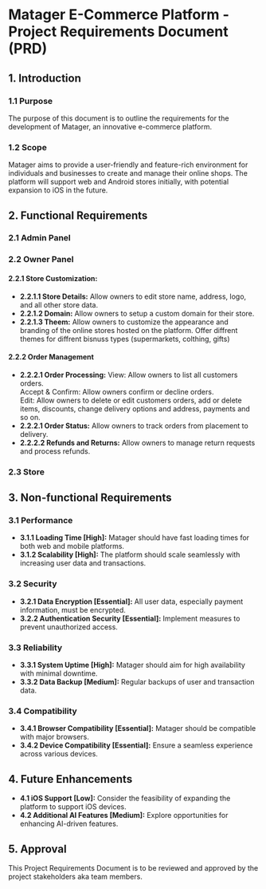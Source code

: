 # Matager E-Commerce Platform - Project Requirements Document (PRD)

## 1. Introduction

### 1.1 Purpose

The purpose of this document is to outline the requirements for the development of Matager, an innovative e-commerce platform.

### 1.2 Scope

Matager aims to provide a user-friendly and feature-rich environment for individuals and businesses to create and manage their online shops. The platform will support web and Android stores initially, with potential expansion to iOS in the future.

## 2. Functional Requirements


### 2.1 Admin Panel



### 2.2 Owner Panel

#### 2.2.1 Store Customization: 
  - **2.2.1.1 Store Details:** Allow owners to edit store name, address, logo, and all other store data.
  - **2.2.1.2 Domain:** Allow owners to setup a custom domain for their store.
  - **2.2.1.3 Theem:** Allow owners to customize the appearance and branding of the online stores hosted on the platform.
    Offer diffrent themes for diffrent bisnuss types (supermarkets, colthing, gifts)

#### 2.2.2 Order Management
  - **2.2.2.1 Order Processing:**
    View: Allow owners to list all customers orders.  
    Accept & Confirm: Allow owners confirm or decline orders.  
    Edit: Allow owners to delete or edit customers orders, add or delete items, discounts, change delivery options and address, payments and so on.  
  - **2.2.2.1 Order Status:** Allow owners to track orders from placement to delivery.
  - **2.2.2.2 Refunds and Returns:** Allow owners to manage return requests and process refunds.

### 2.3 Store

## 3. Non-functional Requirements

### 3.1 Performance

- **3.1.1 Loading Time [High]:** Matager should have fast loading times for both web and mobile platforms.
- **3.1.2 Scalability [High]:** The platform should scale seamlessly with increasing user data and transactions.

### 3.2 Security

- **3.2.1 Data Encryption [Essential]:** All user data, especially payment information, must be encrypted.
- **3.2.2 Authentication Security [Essential]:** Implement measures to prevent unauthorized access.

### 3.3 Reliability

- **3.3.1 System Uptime [High]:** Matager should aim for high availability with minimal downtime.
- **3.3.2 Data Backup [Medium]:** Regular backups of user and transaction data.

### 3.4 Compatibility

- **3.4.1 Browser Compatibility [Essential]:** Matager should be compatible with major browsers.
- **3.4.2 Device Compatibility [Essential]:** Ensure a seamless experience across various devices.

## 4. Future Enhancements

- **4.1 iOS Support [Low]:** Consider the feasibility of expanding the platform to support iOS devices.
- **4.2 Additional AI Features [Medium]:** Explore opportunities for enhancing AI-driven features.

## 5. Approval

This Project Requirements Document is to be reviewed and approved by the project stakeholders aka team members.
